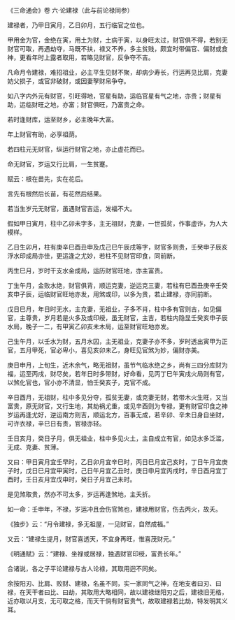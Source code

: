 《三命通会》卷 六·论建禄（此与前论禄同参）

建禄者，乃甲日寅月，乙日卯月，五行临官之位也。

甲用金为官，金绝在寅，用土为财，土病于寅，以身旺太过，财官俱不得，若别无财官可取，再遇劫夺，马既不扶，禄又不养，多主贫贱，颇宜时带偏官、偏财或食神，更看年时上露者取用，若略见财官，反争夺不吉。

凡命月令建禄，难招祖业，必主平生见财不聚，却病少寿长，行运再见比肩，克妻妨父损子，或官非破财，或因妻孥财帛争夺。

如八字内外元有财官，引旺得地，官星有助，运临官星有气之地，亦贵；财星有助，运临财旺之地，亦富；财官俱旺，乃富贵之命。

若时逢财库，运至财乡，必主晚年大富。

年上财官有助，必享祖荫。

若四柱元无财官，纵运行财官之地，亦止虚花而已。

命无财官，岁运又行比肩，一生贫蹇。

赋云：根在苗先，实在花后。

言先有根然后长苗，有花然后结果。

若当生岁元无财官，虽遇财官吉运，发福不大。

假如甲日寅月，柱中乙卯未字多，主无祖财，克妻，一世孤贫，作事虚诈，为人大模样。

乙日生卯月，柱有庚辛巳酉丑申及戊己巳午辰戌等字，财官多则贵，壬癸申子辰亥浮水印成局亦佳，更运逢之尤妙，若柱不见财官印食，同前断。

丙生巳月，岁时干支水金成局，运历财官旺地，亦主富贵。

丁生午月，金败水绝，财官俱背，顺运克妻，逆运克三妻，若柱有巳酉丑庚辛壬癸亥申子辰，运临财官旺地亦发，用煞或印，以多为贵，若止建禄，亦同前断。

戊日巳月，年日时无水，主克妻，无祖业，子多不肖，柱中多有官则吉，如见偏官，主尊贵，岁月若是火多及或印绶，虽无财官，主吉，若柱内隐显壬癸亥申子辰水局，晚子一二，有甲寅乙卯亥未木局，运至财官旺地亦发。

己生午月，以壬水为财，五月水囚，主无祖业，克妻子亦不多，岁时透出寅甲为正官，五月甲死，官必卑小，喜见亥卯未乙，身旺见官煞为妙，偏财亦美。

庚日申月，上旬生，近木余气，略无祖财，虽节气临水绝之乡，尚有三四分库财为福，运至丙戌，财尽矣，若年日时多带财，好命看，见丙丁巳午寅戌火局则有官，以煞化官也，官小亦不清显，怕壬癸亥子，克官不成。

辛日酉月，无祖财，柱中多见分夺，孤贫无妻，或克妻无财，若带木火生旺，又当富贵，原无财官，又行生地，其劫祸尤重，或见辛酉则为专禄，更有财官印食之神岁运再逢尤好，逆运南方则吉，顺运北方，百事无成，若辛卯、辛未日身自坐财，可许衣禄，辛巳日有贵，官禄亦轻。

壬日亥月，癸日子月，俱无祖业，柱中多见火土，主自成立有官，如见水多泛滥，无成、克妻、贫薄。

又曰：甲日寅月宜壬早时，乙日卯月宜辛巳时，丙日巳月宜己亥时，丁日午月宜庚子时，戊日巳月宜甲寅时，己日午月宜乙丑时，庚日申月宜丙戌时，辛日酉月宜丁酉时，壬日亥月宜戊申时，癸日子月宜己未时。

是见煞取贵，然亦不可太多，岁运再逢煞地，主夭折。

如一命：壬申年，不禄，岁运冲且会伤官煞也，建禄用财官，伤去丙火，故夭。

《独步》云：“月令建禄，多无祖屋，一见财官，自然成福。”

又云：“建禄生提月，财官喜透天，不宜身再旺，惟喜茂财元。”

《明通赋》云：“建禄、坐禄或居禄，独遇财官印绶，富贵长年。”

合诸说，各之子平论建禄与古人论禄，其取用迥不同矣。

余按阳刃、比肩、败财、建禄，名虽不同，实一家同气之神，在地支者曰刃、曰禄，在天干者曰比、曰劫，其取用大略相同，故以建禄继阳刃之后，建禄旧无格，近亦取以月支，无可取之格，而天干倘有财官贵气，故取建禄若比劫，特发明其义耳。

